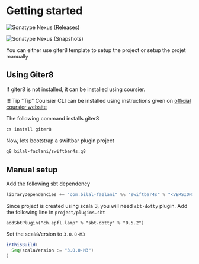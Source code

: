 # Getting started

![Sonatype Nexus (Releases)](https://img.shields.io/nexus/r/com.bilal-fazlani/swiftbar4s_3.0.0-M3?color=green&label=RELEASE%20VERSION&server=https%3A%2F%2Foss.sonatype.org&style=for-the-badge)

![Sonatype Nexus (Snapshots)](https://img.shields.io/nexus/s/com.bilal-fazlani/swiftbar4s_3.0.0-M3?label=SNAPSHOT%20VERSION&server=https%3A%2F%2Foss.sonatype.org&style=for-the-badge)

You can either use giter8 template to setup the project or setup the projet manually

## Using Giter8

If giter8 is not installed, it can be installed using coursier.

!!! Tip "Tip"
    Coursier CLI can be installed using instructions given on [official coursier website](https://get-coursier.io/docs/cli-installation)

The following command installs giter8

```bash
cs install giter8
```

Now, lets bootstrap a swiftbar plugin project

```bash
g8 bilal-fazlani/swiftbar4s.g8
```

## Manual setup

Add the following sbt dependency

```scala
libraryDependencies += "com.bilal-fazlani" %% "swiftbar4s" % "<VERSION>"
```
Since project is created using scala 3, you will need `sbt-dotty` plugin. Add the following line in `project/plugins.sbt`

```
addSbtPlugin("ch.epfl.lamp" % "sbt-dotty" % "0.5.2")
```

Set the scalaVersion to `3.0.0-M3`

```scala
inThisBuild(
  Seq(scalaVersion := "3.0.0-M3")
)
```




